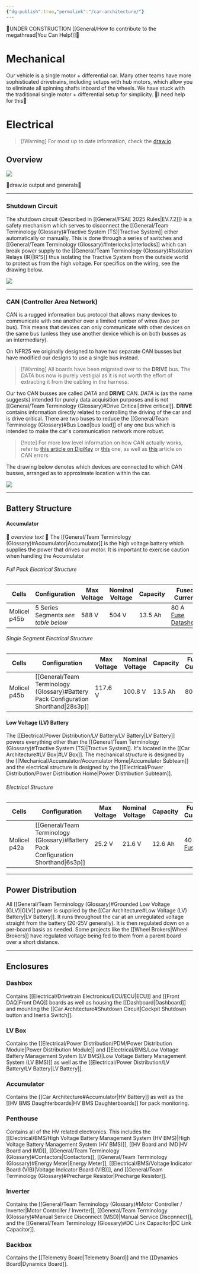```yaml
---
{"dg-publish":true,"permalink":"/car-architecture/"}
---
```


🚧UNDER CONSTRUCTION [[General/How to contribute to the megathread\|You Can Help!]]🚧
# Mechanical
Our vehicle is a single motor + differential car. Many other teams have more sophisticated drivetrains, including setups with hub motors, which allow you to eliminate all spinning shafts inboard of the wheels.
We have stuck with the traditional single motor + differential setup for simplicity.
🚧I need help for this🚧
# Electrical
>[!Warning] For most up to date information, check the [draw.io](https://app.diagrams.net/#G1aAUkTBznf-oBW0_HJwPR886YPGE_Ngbq#%7B%22pageId%22%3A%22AH0zOfJDxDtdpztpxlL7%22%7D)
## Overview
![](https://i.imgur.com/IrDRmHq.png)

🚧draw.io output and generals🚧

---
### Shutdown Circuit
The shutdown circuit (Described in [[General/FSAE 2025 Rules\|EV.7.2]]) is a safety mechanism which serves to disconnect the [[General/Team Terminology (Glossary)#Tractive System (TS)\|Tractive System]] either automatically or manually. This is done through a series of switches and [[General/Team Terminology (Glossary)#Interlocks\|interlocks]] which can break power supply to the [[General/Team Terminology (Glossary)#Isolation Relays (IR)\|IR'S]] thus isolating the Tractive System from the outside world to protect us from the high voltage. For specifics on the wiring, see the drawing below.

![](https://i.imgur.com/p0XU1E7.png)

---
### CAN (Controller Area Network)
CAN is a rugged information bus protocol that allows many devices to communicate with one another over a limited number of wires (two per bus). This means that devices can only communicate with other devices on the same bus (unless they use another device which is on both busses as an intermediary).

On NFR25 we originally designed to have two separate CAN busses but have modified our designs to use a single bus instead.

>[!Warning] All boards have been migrated over to the **DRIVE** bus. The *DATA* bus now is purely vestigial as it is not worth the effort of extracting it from the cabling in the harness.

Our two CAN busses are called *DATA* and **DRIVE** CAN. *DATA* is (as the name suggests) intended for purely data acquisition purposes and is not [[General/Team Terminology (Glossary)#Drive Critical\|drive critical]]. **DRIVE** contains information directly related to controlling the driving of the car and is drive critical. There are two buses to reduce the [[General/Team Terminology (Glossary)#Bus Load\|bus load]] of any one bus which is intended to make the car's communication network more robust.

>[!note] For more low level information on how CAN actually works, refer to [this article on DigiKey](https://forum.digikey.com/t/overview-of-the-can-bus-protocol/21170) or [this](https://www.digikey.com/en/blog/the-basics-of-the-controller-area-network) one, as well as [this](https://www.csselectronics.com/pages/can-bus-errors-intro-tutorial) article on CAN errors

The drawing below denotes which devices are connected to which CAN busses, arranged as to approximate location within the car.

![](https://i.imgur.com/821K77q.png)

---
## Battery Structure
#### Accumulator
🚧 *overview text* 🚧
The [[General/Team Terminology (Glossary)#Accumulator\|Accumulator]] is the high voltage battery which supplies the power that drives our motor. It is important to exercise caution when handling the Accumulator
###### Full Pack Electrical Structure

| Cells        | Configuration                       | Max Voltage | Nominal Voltage | Capacity | Fused Current                                                                                                                                                                                                                                                          |
| ------------ | ----------------------------------- | ----------- | --------------- | -------- | ---------------------------------------------------------------------------------------------------------------------------------------------------------------------------------------------------------------------------------------------------------------------- |
| Molicel p45b | 5 Series Segments *see table below* | 588 V       | 504 V           | 13.5 Ah  | 80 A<br>[Fuse](https://www.mouser.com/ProductDetail/Littelfuse/L75QS080.V?qs=w%2Fv1CP2dgqquMmGcdv%252B%252BVQ%3D%3D)<br>[Datasheet](https://www.littelfuse.com/~/media/electrical/datasheets/fuses/semiconductor-fuses/littelfuse-industrial-l75qs-fuse-datasheet.pdf) |
###### Single Segment Electrical Structure

| Cells        | Configuration                                                    | Max Voltage | Nominal Voltage | Capacity | Fused Current |
| ------------ | ---------------------------------------------------------------- | ----------- | --------------- | -------- | ------------- |
| Molicel p45b | [[General/Team Terminology (Glossary)#Battery Pack Configuration Shorthand\|28s3p]] | 117.6 V     | 100.8 V         | 13.5 Ah  | 80 A          |

#### Low Voltage (LV) Battery
The [[Electrical/Power Distribution/LV Battery/LV Battery\|LV Battery]] powers everything other than the [[General/Team Terminology (Glossary)#Tractive System (TS)\|Tractive System]]. It's located in the [[Car Architecture#LV Box\|#LV Box]]. The mechanical structure is designed by the [[Mechanical/Accumulator/Accumulator Home\|Accumulator Subteam]] and the electrical structure is designed by the [[Electrical/Power Distribution/Power Distribution Home\|Power Distribution Subteam]].
###### Electrical Structure

| Cells        | Configuration                                                   | Max Voltage | Nominal Voltage | Capacity | Fused Current                                                                                                                                                                                                                                                                                                                                                                                                                                                                                                                          |
| ------------ | --------------------------------------------------------------- | ----------- | --------------- | -------- | -------------------------------------------------------------------------------------------------------------------------------------------------------------------------------------------------------------------------------------------------------------------------------------------------------------------------------------------------------------------------------------------------------------------------------------------------------------------------------------------------------------------------------------- |
| Molicel p42a | [[General/Team Terminology (Glossary)#Battery Pack Configuration Shorthand\|6s3p]] | 25.2 V      | 21.6 V          | 12.6 Ah  | 40 A<br>[Fuse](https://www.amazon.com/Chanzon-50Pcs-Listed-Standard-Automotive/dp/B0CYP881ZL?crid=KOYM53VK3BJI&dib=eyJ2IjoiMSJ9.kAud1lwfnSJMHH_HHJksJ3AayT8HQIqm2DRrKdBcHMnv_5H38w8UA5qC38SW-9TZeDXUhWiUH5apFWH5WxkjyAqGwauFDSRfrqBKFBpEtEMMDnBAl-fw4ZHpuBtrKXKUkab2x4VEEME3K_TacMuT8-gI3TrKF94495g-FLnbpBmou8O6N8UpJYpcsO5qqdaKDeMduAyfolulBSMIC2Yjs8qKYCl8mqNGbtF5UdIVvy0.ofn3doJM6QnXEOKwYIaudk923TirJMeK_C6ZZ_5s2C0&dib_tag=se&keywords=40%2Bamp%2Batc%2Bfuse&qid=1721963859&sprefix=40%2Bamp%2Batc%2Bfus%2Caps%2C117&sr=8-4&th=1) |

---
## Power Distribution
All [[General/Team Terminology (Glossary)#Grounded Low Voltage (GLV)\|GLV]] power is supplied by the [[Car Architecture#Low Voltage (LV) Battery\|LV Battery]]. It runs throughout the car at an unregulated voltage straight from the battery (20-25V generally). It is then regulated down on a per-board basis as needed. Some projects like the [[Wheel Brokers\|Wheel Brokers]] have regulated voltage being fed to them from a parent board over a short distance.

---
## Enclosures
### Dashbox
Contains [[Electrical/Drivetrain Electronics/ECU/ECU\|ECU]] and [[Front DAQ\|Front DAQ]] boards as well as housing the [[Dashboard\|Dashboard]] and mounting the [[Car Architecture#Shutdown Circuit\|Cockpit Shutdown button and Inertia Switch]].
### LV Box
Contains the [[Electrical/Power Distribution/PDM/Power Distribution Module\|Power Distribution Module]] and [[Electrical/BMS/Low Voltage Battery Management System (LV BMS)\|Low Voltage Battery Management System (LV BMS)]] as well as the [[Electrical/Power Distribution/LV Battery/LV Battery\|LV Battery]].
### Accumulator
Contains the [[Car Architecture#Accumulator\|HV Battery]] as well as the [[HV BMS Daughterboards\|HV BMS Daughterboards]] for pack monitoring.
### Penthouse
Contains all of the HV related electronics. This includes the [[Electrical/BMS/High Voltage Battery Management System (HV BMS)\|High Voltage Battery Management System (HV BMS)]], [[HV Board and IMD\|HV Board and IMD]], [[General/Team Terminology (Glossary)#Contactors\|Contactors]], [[General/Team Terminology (Glossary)#Energy Meter\|Energy Meter]], [[Electrical/BMS/Voltage Indicator Board (VIB)\|Voltage Indicator Board (VIB)]], and [[General/Team Terminology (Glossary)#Precharge Resistor\|Precharge Resistor]].
### Inverter
Contains the [[General/Team Terminology (Glossary)#Motor Controller / Inverter\|Motor Controller / Inverter]], [[General/Team Terminology (Glossary)#Manual Service Disconnect (MSD)\|Manual Service Disconnect]], and the [[General/Team Terminology (Glossary)#DC Link Capacitor\|DC Link Capacitor]].
### Backbox
Contains the [[Telemetry Board\|Telemetry Board]] and the [[Dynamics Board\|Dynamics Board]].